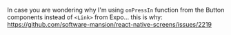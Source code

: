 In case you are wondering why I'm using `onPressIn` function from the Button components instead of `<Link>` from Expo... this is why: https://github.com/software-mansion/react-native-screens/issues/2219